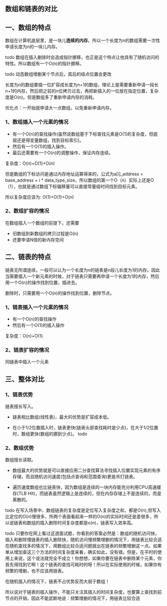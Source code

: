 ## 数组和链表的对比

## 一、数组的特点
数组在计算机底层里，是一块儿**连续的内存**。所以一个长度为n的数组需要一次性申请长度为n的一块儿内存。

todo
数组在插入删除时会造成指针挪移，也正是这个特点让他具有了随机访问的特性。所以数组有一个O(n)的指针挪移。

todo 动态数组增删某个节点后，其后的结点位置会更改

长度为n的数组要插一位扩容成长度为n+1的数组，理论上是需要重新申请一段长n+1的内存，然后把之前的n位拷贝过去，再把新插入的一位放在指定位置，复杂度是O(n)。但是数组多了重新申请内存的消耗。

优化点：一开始就申请大一点数组，以免重新申请内存。

### 1、数组插入一个元素的情况
* 有一个O(n)的查找操作(虽然说数组基于下标查找元素是O(1)的复杂度，但底层还是得变量数组，找到目标索引)。
* 然后有一个O(1)的插入操作。
* 最后还需要有一个O(n)的调整操作，保证内存连续。

复杂度：O(n)+O(1)+O(n)

但是数组的下标访问是通过内存地址运算得来的，公式为a[i]_address = base_address + i * data_type_size，所以数组的第一个O（n）实际上还是O（1），也就是通过数组下标偏移量可以直接常量级时间找到目标元素。

所以复杂度应该为: O(1)+O(1)+O(n)

### 2、数组扩容的情况
在数组插入一个数组的前提下，还需要
* 旧数组到新数组的拷贝过程是O(n)
* 还要申请N倍的新内存空间

## 二、链表的特点
链表无所谓连续，一般可以认为一个长度为n的链表是n段儿长度为1的内存。因此当需要插入一个新元素的时候，对于链表只需要再申请一个长度为1的内存，然后用一个O(n)的操作找到位置，插进去。

删除时，只需要用一个O(n)的操作找到位置，删除节点。

### 1、链表插入一个元素的情况
* 有一个O(n)的查找操作
* 然后有一个O(1)的插入操作

复杂度：O(n)+O(1)

### 2、链表扩容的情况
同链表中插入一个元素

## 三、整体对比

### 1、链表优势
链表擅长写入。

* 链表相比数组(线性表)，最大的优势是扩容成本低。

* 在小于1/2位置插入时，链表更快(链表头部查找耗时是少点)，在大于1/2位置时，数组更快(数组的挪到少点)。 todo

### 2、数组优势
数组擅长读取。

* 数组最大的优势就是可以直接应用二分查找算法寻找插入位置实现元素的有序存储，而且随机访问速度(包括点查询和范围查询)更是吊打链表。

* 遍历速度数组也比链表快，因为数组是连续的一块内存能充分利用CPU高速缓存(TLB Hit)，而链表虽然逻辑上是连续的，但在内存存储上不是连续的，而是离散的。


todo
在写入场景中，数组链表的复杂度是定位写入复杂度之和，都是O(n),但写入比定位的O(n)慢很多，所两个表面看起来一样的O(n)的实际时间还是差很多，所以说链表和数组的插入删除时间复杂度都是o(n)，链表写入效率高。


todo
只要你在网上看过这道面试题，你看到的答案必然是：数组的随机访问快，插入和删除慢链表的插入删除快，随机访问慢频繁增删的情况下，用链表比较合适在随机查找多的情况下，用数组比较合适问题就出在链表的频繁增删这一点。如果单从增加查这三个方法的时间复杂度来看，确实如此，没有错。但是，在平时的使用上来说，这个说法就完全不成立！你想想，如果你要在链表中删除某个元素，你首先得找到它啊！这个链表的查找可耗时的呀！所以在实际使用的时候，如果你有频繁的增删，也不应该用链表。

在随机插入的情况下，链表不占优势反而大弱于数组！

所以说对于链表的插入操作，不能只关注其插入的时间复杂度，也要算上查找到前节点的开销，因此不能武断地说：频繁增删的情况下，用链表比较合适